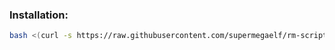 ### Installation:

```bash
bash <(curl -s https://raw.githubusercontent.com/supermegaelf/rm-scripts/main/remnawave.sh)
```
